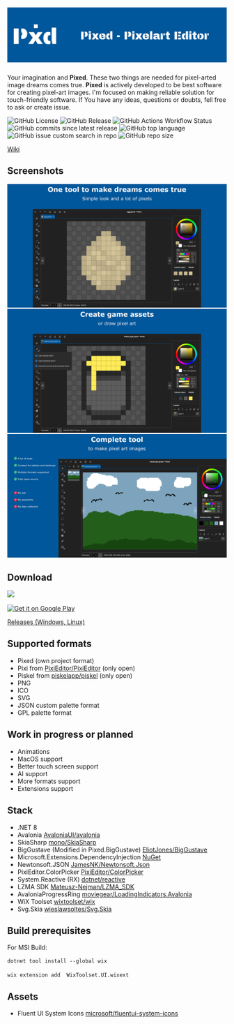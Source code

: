 ![Pixed banner](/Banner.png "Banner")
======

Your imagination and **Pixed**. These two things are needed for pixel-arted image dreams comes true. **Pixed** is actively developed to be best software for creating pixel-art images. I'm focused on making reliable solution for touch-friendly software. If You have any ideas, questions or doubts, fell free to ask or create issue.

![GitHub License](https://img.shields.io/github/license/Mateusz-Nejman/Pixed)
![GitHub Release](https://img.shields.io/github/v/release/Mateusz-Nejman/Pixed)
![GitHub Actions Workflow Status](https://img.shields.io/github/actions/workflow/status/Mateusz-Nejman/Pixed/dotnet-desktop.yml)
![GitHub commits since latest release](https://img.shields.io/github/commits-since/Mateusz-Nejman/Pixed/latest)
![GitHub top language](https://img.shields.io/github/languages/top/Mateusz-Nejman/Pixed)
![GitHub issue custom search in repo](https://img.shields.io/github/issues-search/Mateusz-Nejman/Pixed?query=is%3Aissue%20is%3Aopen&label=issues)
![GitHub repo size](https://img.shields.io/github/repo-size/Mateusz-Nejman/Pixed)

[Wiki](https://github.com/Mateusz-Nejman/Pixed/wiki)

## Screenshots

![Pixed screenshot1](/Pixed_Screenshot1.png "Screenshot 1")
![Pixed screenshot2](/Pixed_Screenshot2.png "Screenshot 2")
![Pixed screenshot3](/Pixed_Screenshot3.png "Screenshot 3")

## Download
<a href="https://apps.microsoft.com/detail/9nwzsx6x2bgx?mode=direct">
	<img src="https://get.microsoft.com/images/en-us%20dark.svg" width="200"/>
</a>

[<img src="https://play.google.com/intl/en_us/badges/images/generic/en-play-badge.png"
      alt="Get it on Google Play"
      height="80">](https://play.google.com/store/apps/details?id=com.nejman.pixed)

[Releases (Windows, Linux)](https://github.com/Mateusz-Nejman/Pixed/releases)

## Supported formats
- Pixed (own project format)
- Pixi from [PixiEditor/PixiEditor](https://github.com/PixiEditor/PixiEditor) (only open)
- Piskel from [piskelapp/piskel](https://github.com/piskelapp/piskel) (only open)
- PNG
- ICO
- SVG
- JSON custom palette format
- GPL palette format

## Work in progress or planned
- Animations
- MacOS support
- Better touch screen support
- AI support
- More formats support
- Extensions support

## Stack
- .NET 8
- Avalonia [AvaloniaUI/avalonia](https://github.com/avaloniaui/avalonia)
- SkiaSharp [mono/SkiaSharp](https://github.com/mono/SkiaSharp)
- BigGustave (Modified in Pixed.BigGustave) [EliotJones/BigGustave](https://github.com/EliotJones/BigGustave)
- Microsoft.Extensions.DependencyInjection [NuGet](https://www.nuget.org/packages/Microsoft.Extensions.DependencyInjection)
- Newtonsoft.JSON [JamesNK/Newtonsoft.Json](https://github.com/JamesNK/Newtonsoft.Json)
- PixiEditor.ColorPicker [PixiEditor/ColorPicker](https://github.com/PixiEditor/ColorPicker)
- System.Reactive (RX) [dotnet/reactive](https://github.com/dotnet/reactive)
- LZMA SDK [Mateusz-Nejman/LZMA_SDK](https://github.com/Mateusz-Nejman/LZMA_SDK)
- AvaloniaProgressRing [moviegear/LoadingIndicators.Avalonia](https://github.com/moviegear/LoadingIndicators.Avalonia/)
- WiX Toolset [wixtoolset/wix](https://github.com/wixtoolset/wix)
- Svg.Skia [wieslawsoltes/Svg.Skia](https://github.com/wieslawsoltes/Svg.Skia)

## Build prerequisites
For MSI Build:

```
dotnet tool install --global wix

wix extension add  WixToolset.UI.wixext
```

## Assets
- Fluent UI System Icons [microsoft/fluentui-system-icons](https://github.com/microsoft/fluentui-system-icons)
